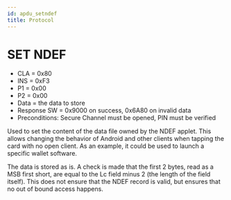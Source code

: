 ```yaml
---
id: apdu_setndef
title: Protocol
---
```


# SET NDEF

* CLA = 0x80
* INS = 0xF3
* P1 = 0x00
* P2 = 0x00
* Data = the data to store
* Response SW = 0x9000 on success, 0x6A80 on invalid data
* Preconditions: Secure Channel must be opened, PIN must be verified

Used to set the content of the data file owned by the NDEF applet. This allows changing the behavior of Android and other clients when tapping the card with no open client. As an example, it could be used to launch a specific wallet software.

The data is stored as is. A check is made that the first 2 bytes, read as a MSB first short, are equal to the Lc field minus 2 (the length of the field itself). This does not ensure that the NDEF record is valid, but ensures that no out of bound access happens.
